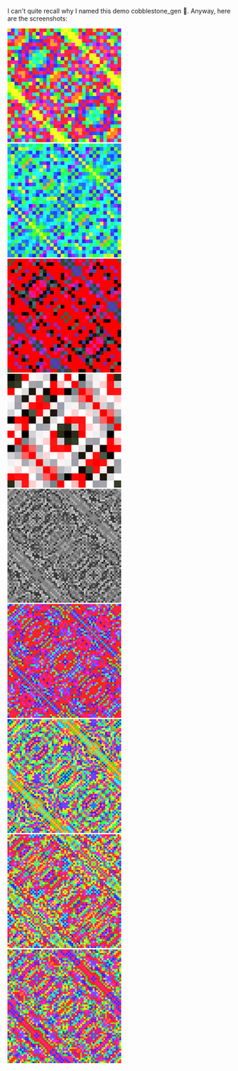 I can't quite recall why I named this demo cobblestone_gen 🤔. Anyway, here are the screenshots:

<img alt="Obviously not cobblestone?" src="screenshots/s00.png">

<img alt="Obviously not cobblestone?" src="screenshots/s01.png">

<img alt="Obviously not cobblestone?" src="screenshots/s02.png">

<img alt="Obviously not cobblestone?" src="screenshots/s03.png">

<img alt="Obviously not cobblestone?" src="screenshots/s04.png">

<img alt="Obviously not cobblestone?" src="screenshots/s05.png">

<img alt="Obviously not cobblestone?" src="screenshots/s06.png">

<img alt="Obviously not cobblestone?" src="screenshots/s07.png">

<img alt="Obviously not cobblestone?" src="screenshots/s08.png">
